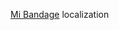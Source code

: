 [Mi Bandage](https://play.google.com/store/apps/details?id=hu.tiborsosdevs.mibandage "Google Play") localization
